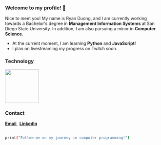 ### Welcome to my profile! 👋


Nice to meet you! My name is Ryan Duong, and I am currently working towards a Bachelor's degree in **Management Information Systems** at San Diego State University. In addition, I am also pursuing a minor in **Computer Science**.

- At the current moment, I am learning **Python** and **JavaScript**! 
- I plan on livestreaming my progress on Twitch soon.



### Technology 

<img src="https://user-images.githubusercontent.com/109021644/226749288-461f0b4e-7fce-4b22-b5dd-d9efe09026d9.png" height="110">





### Contact

<b>
  <a style="font-weight: bold" href="mailto:ryannduong@gmail.com"> Email </a>
  &nbsp;
  <a style="font-weight: bold" href="https://www.linkedin.com/in/ryanhduong/"> LinkedIn </a>
</b>

<br>
<br>

```bash
print("Follow me on my journey in computer programming!")
```


